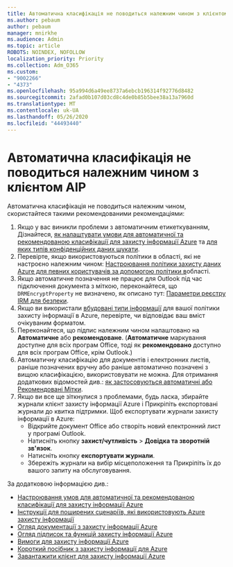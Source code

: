 ```yaml
---
title: Автоматична класифікація не поводиться належним чином з клієнтом AIP
ms.author: pebaum
author: pebaum
manager: mnirkhe
ms.audience: Admin
ms.topic: article
ROBOTS: NOINDEX, NOFOLLOW
localization_priority: Priority
ms.collection: Adm_O365
ms.custom:
- "9002266"
- "4373"
ms.openlocfilehash: 95a994d6a49ee8737a6ebcb196314f92776d8482
ms.sourcegitcommit: 2afad0b107d03cd8c4de0b85b5bee38a13a7960d
ms.translationtype: MT
ms.contentlocale: uk-UA
ms.lasthandoff: 05/26/2020
ms.locfileid: "44493440"
---
```

# <a name="automatic-classification-not-behaving-as-expected-with-the-aip-client"></a>Автоматична класифікація не поводиться належним чином з клієнтом AIP

Автоматична класифікація не поводиться належним чином, скористайтеся такими рекомендованими рекомендаціями:

1. Якщо у вас виникли проблеми з автоматичним етикеткуванням, Дізнайтеся, [як налаштувати умови для автоматичної та рекомендованою класифікації для захисту інформації Azure](https://docs.microsoft.com/azure/information-protection/configure-policy-classification) та [для яких типів конфіденційних даних шукати](https://docs.microsoft.com/office365/securitycompliance/what-the-sensitive-information-types-look-for).
2. Перевірте, якщо використовуються політики в області, які не настроєно належним чином: [Настроювання політики захисту даних Azure для певних користувачів за допомогою політики в](https://docs.microsoft.com/azure/information-protection/configure-policy-scope)області.
3. Якщо автоматичне позначення не працює для Outlook під час підключення документа з міткою, переконайтеся, що `DRMEncryptProperty` не визначено, як описано тут: [Параметри реєстру IRM для безпеки](https://docs.microsoft.com/deployoffice/security/protect-sensitive-messages-and-documents-by-using-irm-in-office#office-2016-irm-registry-key-options).
4. Якщо ви використали [вбудовані типи інформації](https://support.office.com/article/What-the-sensitive-information-types-look-for-fd505979-76be-4d9f-b459-abef3fc9e86b) для вашої політики захисту інформації в Azure, перевірте, чи відповідає ваш вміст очікуваним форматом.
5. Переконайтеся, що підпис належним чином налаштовано на **Автоматичне** або **рекомендоване**. (**Автоматичне** маркування доступне для всіх програм Office, тоді як **рекомендовано** доступно для всіх програм Office, крім Outlook.)
6. Автоматичну класифікацію для документів і електронних листів, раніше позначених вручну або раніше автоматично позначені з вищою класифікацією, використовувати не можна.  Для отримання додаткових відомостей див.: [як застосовуються автоматичні або Рекомендовані Мітки](https://docs.microsoft.com/azure/information-protection/configure-policy-classification#how-automatic-or-recommended-labels-are-applied).
7. Якщо ви все ще зіткнулися з проблемами, будь ласка, збирайте журнали клієнт захисту інформації Azure і Прикріпіть експортовані журнали до квитка підтримки. Щоб експортувати журнали захисту інформації в Azure:
    - Відкрийте документ Office або створіть новий електронний лист у програмі Outlook.
    - Натисніть кнопку **захист/чутливість**  >  **Довідка та зворотній зв'язок**.
    - Натисніть кнопку **експортувати журнали**.
    - Збережіть журнали на вибір місцеположення та Прикріпіть їх до вашого запиту на обслуговування.

За додатковою інформацією див.:

- [Настроювання умов для автоматичної та рекомендованою класифікації для захисту інформації Azure](https://docs.microsoft.com/azure/information-protection/configure-policy-classification)
- [Інструкції для поширених сценаріїв, які використовують Azure захисту інформації](https://docs.microsoft.com/azure/information-protection/how-to-guides)
- [Огляд документації з захисту інформації Azure](https://docs.microsoft.com/azure/information-protection/what-is-information-protection)
- [Огляд підписок та функцій захисту інформації Azure](https://azure.microsoft.com/pricing/details/information-protection)
- [Вимоги для захисту інформації Azure](https://docs.microsoft.com/azure/information-protection/get-started/requirements)
- [Короткий посібник з захисту інформації для Azure](https://docs.microsoft.com/azure/information-protection/get-started/infoprotect-quick-start-tutorial)
- [Завантажити клієнт для захисту інформації Azure](https://www.microsoft.com/download/details.aspx?id=53018)
